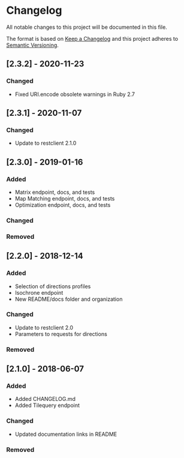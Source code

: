 # Changelog
All notable changes to this project will be documented in this file.

The format is based on [Keep a Changelog](http://keepachangelog.com/en/1.0.0/)
and this project adheres to [Semantic Versioning](http://semver.org/spec/v2.0.0.html).

## [2.3.2] - 2020-11-23
### Changed
- Fixed URI.encode obsolete warnings in Ruby 2.7
  
## [2.3.1] - 2020-11-07
### Changed
- Update to restclient 2.1.0

## [2.3.0] - 2019-01-16
### Added
- Matrix endpoint, docs, and tests
- Map Matching endpoint, docs, and tests
- Optimization endpoint, docs, and tests

### Changed

### Removed

## [2.2.0] - 2018-12-14
### Added
- Selection of directions profiles
- Isochrone endpoint
- New README/docs folder and organization

### Changed
- Update to restclient 2.0
- Parameters to requests for directions

### Removed

## [2.1.0] - 2018-06-07
### Added
- Added CHANGELOG.md
- Added Tilequery endpoint

### Changed
- Updated documentation links in README

### Removed
